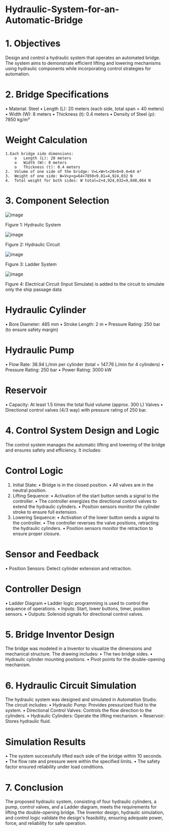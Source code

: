 # Hydraulic-System-for-an-Automatic-Bridge

# 1. Objectives
Design and control a hydraulic system that operates an automated bridge. The system aims to demonstrate efficient lifting and lowering mechanisms using hydraulic components while incorporating control strategies for automation.

# 2. Bridge Specifications
•	Material: Steel
•	Length (L): 20 meters (each side, total span = 40 meters)
•	Width (W): 8 meters
•	Thickness (t): 0.4 meters
•	Density of Steel (ρ): 7850 kg/m³

  # Weight Calculation
    1.Each bridge side dimensions:
        o	Length (L): 20 meters
        o	Width (W): 8 meters
        o	Thickness (t): 0.4 meters
    2.	Volume of one side of the bridge: V=L×W×t=20×8×0.4=64 m³
    3.	Weight of one side: W=V×ρ×g=64×7850×9.81=4,924,032 N
    4.	Total weight for both sides: W total=2×4,924,032=9,848,064 N

# 3.	Component Selection

 ![image](https://github.com/user-attachments/assets/af645fa7-8a0e-4f46-bae2-095903d675aa)

Figure 1: Hydraulic System


 ![image](https://github.com/user-attachments/assets/1dd7e43e-b076-4ade-88ca-de44f8ec6bad)

Figure 2: Hydraulic Circuit


 ![image](https://github.com/user-attachments/assets/8e6e66f6-2efa-4140-ba4f-d44ebf624c44)

Figure 3: Ladder System


 ![image](https://github.com/user-attachments/assets/649ecb69-aa69-4b04-8c11-7b3a0e9a9dc2)

Figure 4: Electrical Circuit
(Input Simulate) is added to the circuit to simulate only the ship passage data


# Hydraulic Cylinder
  •	Bore Diameter: 485 mm
  •	Stroke Length: 2 m
  •	Pressure Rating: 250 bar (to ensure safety margin)
# Hydraulic Pump
  •	Flow Rate: 36.94 L/min per cylinder (total = 147.76 L/min for 4 cylinders)
  •	Pressure Rating: 250 bar
  •	Power Rating: 3000 kW
# Reservoir
  •	Capacity: At least 1.5 times the total fluid volume (approx. 300 L)
    Valves
  •	Directional control valves (4/3 way) with pressure rating of 250 bar.

# 4. Control System Design and Logic
The control system manages the automatic lifting and lowering of the bridge and ensures safety and efficiency. It includes:
# Control Logic
  1.	Initial State:
    •	Bridge is in the closed position.
    •	All valves are in the neutral position.
  2.	Lifting Sequence:
    •	Activation of the start button sends a signal to the controller.
    •	The controller energizes the directional control valves to extend the hydraulic cylinders.
    •	Position sensors monitor the cylinder stroke to ensure full extension.
  3.	Lowering Sequence:
    •	Activation of the lower button sends a signal to the controller.
    •	The controller reverses the valve positions, retracting the hydraulic cylinders.
    •	Position sensors monitor the retraction to ensure proper closure.

# Sensor and Feedback
  •	Position Sensors: Detect cylinder extension and retraction.
# Controller Design
  •	Ladder Diagram
  •	Ladder logic programming is used to control the sequence of operations.
  •	Inputs: Start, lower buttons, timer, position sensors.
  •	Outputs: Solenoid signals for directional control valves.

# 5. Bridge Inventor Design

 
 
The bridge was modeled in a Inventor to visualize the dimensions and mechanical structure. The drawing includes:
•	The two bridge sides.
•	Hydraulic cylinder mounting positions.
•	Pivot points for the double-opening mechanism.

# 6. Hydraulic Circuit Simulation
The hydraulic system was designed and simulated in Automation Studio. The circuit includes:
•	Hydraulic Pump: Provides pressurized fluid to the system.
•	Directional Control Valves: Controls the flow direction to the cylinders.
•	Hydraulic Cylinders: Operate the lifting mechanism.
•	Reservoir: Stores hydraulic fluid.
# Simulation Results
•	The system successfully lifted each side of the bridge within 10 seconds.
•	The flow rate and pressure were within the specified limits.
•	The safety factor ensured reliability under load conditions.
# 7. Conclusion
The proposed hydraulic system, consisting of four hydraulic cylinders, a pump, control valves, and a Ladder diagram, meets the requirements for lifting the double-opening bridge. The Inventor design, hydraulic simulation, and control logic validate the design's feasibility, ensuring adequate power, force, and reliability for safe operation.


